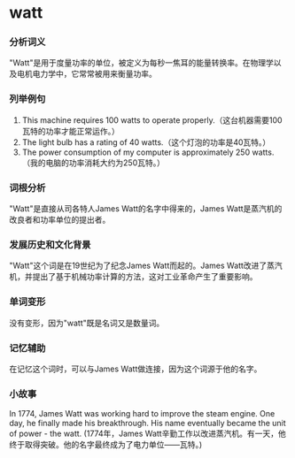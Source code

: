 # watt

### 分析词义

  

"Watt"是用于度量功率的单位，被定义为每秒一焦耳的能量转换率。在物理学以及电机电力学中，它常常被用来衡量功率。

  

### 列举例句

  

1.  This machine requires 100 watts to operate properly.（这台机器需要100瓦特的功率才能正常运作。）
2.  The light bulb has a rating of 40 watts.（这个灯泡的功率是40瓦特。）
3.  The power consumption of my computer is approximately 250 watts.（我的电脑的功率消耗大约为250瓦特。）

  

### 词根分析

  

"Watt"是直接从司各特人James Watt的名字中得来的，James Watt是蒸汽机的改良者和功率单位的提出者。

  

### 发展历史和文化背景

  

"Watt"这个词是在19世纪为了纪念James Watt而起的。James Watt改进了蒸汽机，并提出了基于机械功率计算的方法，这对工业革命产生了重要影响。

  

### 单词变形

  

没有变形，因为"watt"既是名词又是数量词。

  

### 记忆辅助

  

在记忆这个词时，可以与James Watt做连接，因为这个词源于他的名字。

  

### 小故事

  

In 1774, James Watt was working hard to improve the steam engine. One day, he finally made his breakthrough. His name eventually became the unit of power - the watt. (1774年，James Watt辛勤工作以改进蒸汽机。有一天，他终于取得突破。他的名字最终成为了电力单位——瓦特。)
